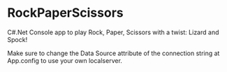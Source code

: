 # RockPaperScissors
C#.Net Console app to play Rock, Paper, Scissors with a twist: Lizard and Spock!

Make sure to change the Data Source attribute of the connection string at App.config to use your own localserver.
